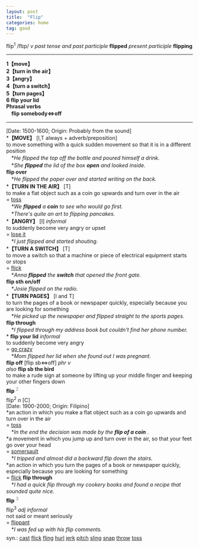 ```yaml
---
layout: post
title:  "Flip"
categories: home
tag: good
---
```

<DIV style="MARGIN: 0px 0px 5px">flip<SUP>1</SUP> /flɪp/ <I>v past tense and past participle</I> <B>flipped</B> <I>present participle</I> <B>flipping</B> 
<HR>
<B>1【move】</B><BR><B>2【turn in the air】</B><BR><B>3【angry】</B><BR><B>4【turn a switch】</B><BR><B>5【turn pages】</B><BR><B>6 flip your lid</B><BR><B>Phrasal verbs</B><BR>　<B>flip somebody⇔off</B>
<HR>
[Date: 1500-1600; Origin: Probably from the sound]<BR>*<B>【MOVE】</B> [I,T always + adverb/preposition]<BR>to move something with a quick sudden movement so that it is in a different position<BR>　*<I>He flipped the top off the bottle and poured himself a drink.</I><BR>　*<I>She <B>flipped</B> the lid of the box <B>open</B> and looked inside.</I><BR><B>flip over</B><BR>　*<I>He flipped the paper over and started writing on the back.</I><BR>*<B>【TURN IN THE AIR】</B> [T]<BR>to make a flat object such as a coin go upwards and turn over in the air<BR>= <A href="{{ site.baseurl }}/toss"><U>toss</U></A><BR>　*<I>We <B>flipped</B> a <B>coin</B> to see who would go first.</I><BR>　*<I>There's quite an art to flipping pancakes.</I><BR>*<B>【ANGRY】</B> [I] <I>informal</I><BR>to suddenly become very angry or upset<BR>= <A href="{{ site.baseurl }}/lose"><U>lose it</U></A><BR>　*<I>I just flipped and started shouting.</I><BR>*<B>【TURN A SWITCH】</B> [T]<BR>to move a switch so that a machine or piece of electrical equipment starts or stops<BR>= <A href="{{ site.baseurl }}/flick"><U>flick</U></A><BR>　*<I>Anna <B>flipped</B> the <B>switch</B> that opened the front gate.</I><BR><B>flip sth on/off</B><BR>　*<I>Josie flipped on the radio.</I><BR>*<B>【TURN PAGES】</B> [I and T]<BR>to turn the pages of a book or newspaper quickly, especially because you are looking for something<BR>　*<I>He picked up the newspaper and flipped straight to the sports pages.</I><BR><B>flip through</B><BR>　*<I>I flipped through my address book but couldn't find her phone number.</I><BR>* <B>flip your lid</B> <I>informal</I> <BR>to suddenly become very angry<BR>= <A href="{{ site.baseurl }}/crazy"><U>go crazy</U></A><BR>　*<I>Mom flipped her lid when she found out I was pregnant.</I><BR><B>flip off</B> [flip sb⇔off] <I>phr v</I><BR><I>also</I> <B>flip sb the bird</B> <BR>to make a rude sign at someone by lifting up your middle finger and keeping your other fingers down</DIV>
<DIV style="COLOR: #808080; MARGIN: 0px 0px 5px; LINE-HEIGHT: normal"><SPAN style="FONT-SIZE: 10.5pt; COLOR: #000000; LINE-HEIGHT: normal"><B>flip</B></SPAN> <SUP style="FONT-SIZE: 83%; LINE-HEIGHT: normal">2</SUP> </DIV>
<DIV style="MARGIN: 0px 0px 5px">flip<SUP>2</SUP> <I>n</I> [C] <BR>[Date: 1900-2000; Origin: Filipino]<BR>*an action in which you make a flat object such as a coin go upwards and turn over in the air<BR>= <A href="{{ site.baseurl }}/toss"><U>toss</U></A><BR>　*<I>In the end the decision was made by the <B>flip of a coin</B> .</I><BR>*a movement in which you jump up and turn over in the air, so that your feet go over your head<BR>= <A href="{{ site.baseurl }}/somersault"><U>somersault</U></A><BR>　*<I>I tripped and almost did a backward flip down the stairs.</I><BR>*an action in which you turn the pages of a book or newspaper quickly, especially because you are looking for something<BR>= <A href="{{ site.baseurl }}/flick"><U>flick</U></A> <B>flip through</B><BR>　*<I>I had a quick flip through my cookery books and found a recipe that sounded quite nice.</I></DIV>
<DIV style="COLOR: #808080; MARGIN: 0px 0px 5px; LINE-HEIGHT: normal"><SPAN style="FONT-SIZE: 10.5pt; COLOR: #000000; LINE-HEIGHT: normal"><B>flip</B></SPAN> <SUP style="FONT-SIZE: 83%; LINE-HEIGHT: normal">3</SUP> </DIV>
<DIV style="MARGIN: 0px 0px 5px">flip<SUP>3</SUP> <I>adj informal</I> <BR>not said or meant seriously<BR>= <A href="{{ site.baseurl }}/flippant"><U>flippant</U></A><BR>　*<I>I was fed up with his flip comments.</I></DIV>
<DIV style="MARGIN: 0px 0px 5px">
<DIV style="MARGIN: 4px 0px">syn.: <A href="{{ site.baseurl }}/cast"><U>cast</U></A> <A href="{{ site.baseurl }}/flick"><U>flick</U></A> <A href="{{ site.baseurl }}/fling"><U>fling</U></A> <A href="{{ site.baseurl }}/hurl"><U>hurl</U></A> <A href="{{ site.baseurl }}/jerk"><U>jerk</U></A> <A href="{{ site.baseurl }}/pitch"><U>pitch</U></A> <A href="{{ site.baseurl }}/sling"><U>sling</U></A> <A href="{{ site.baseurl }}/snap"><U>snap</U></A> <A href="{{ site.baseurl }}/throw"><U>throw</U></A> <A href="{{ site.baseurl }}/toss"><U>toss</U></A></DIV></DIV>
